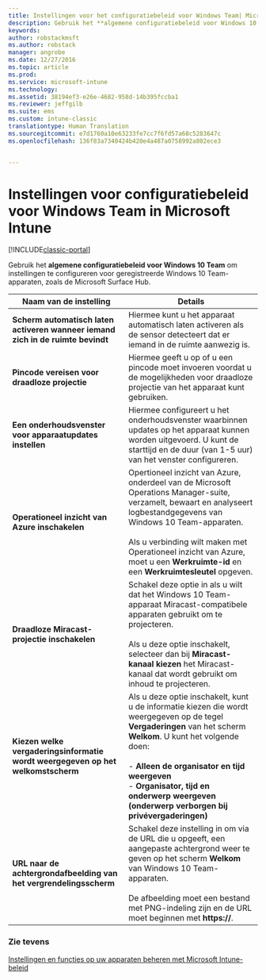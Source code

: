 ```yaml
---
title: Instellingen voor het configuratiebeleid voor Windows Team| Microsoft Docs
description: Gebruik het **algemene configuratiebeleid voor Windows 10 Team** om instellingen te configureren voor geregistreerde Windows 10 Team-apparaten, zoals de Microsoft Surface Hub.
keywords: 
author: robstackmsft
ms.author: robstack
manager: angrobe
ms.date: 12/27/2016
ms.topic: article
ms.prod: 
ms.service: microsoft-intune
ms.technology: 
ms.assetid: 38194ef3-e26e-4682-958d-14b395fccba1
ms.reviewer: jeffgilb
ms.suite: ems
ms.custom: intune-classic
translationtype: Human Translation
ms.sourcegitcommit: e7d1760a10e63233fe7cc7f6fd57a68c5283647c
ms.openlocfilehash: 136f83a7340424b420e4a487a0758992a802ece3


---
```


# <a name="windows-team-configuration-policy-settings-in-microsoft-intune"></a>Instellingen voor configuratiebeleid voor Windows Team in Microsoft Intune

[!INCLUDE[classic-portal](../includes/classic-portal.md)]

Gebruik het **algemene configuratiebeleid voor Windows 10 Team** om instellingen te configureren voor geregistreerde Windows 10 Team-apparaten, zoals de Microsoft Surface Hub.

|Naam van de instelling|Details|
|----------------|-----------|
|**Scherm automatisch laten activeren wanneer iemand zich in de ruimte bevindt**|Hiermee kunt u het apparaat automatisch laten activeren als de sensor detecteert dat er iemand in de ruimte aanwezig is.|
|**Pincode vereisen voor draadloze projectie**|Hiermee geeft u op of u een pincode moet invoeren voordat u de mogelijkheden voor draadloze projectie van het apparaat kunt gebruiken.|
|**Een onderhoudsvenster voor apparaatupdates instellen**|Hiermee configureert u het onderhoudsvenster waarbinnen updates op het apparaat kunnen worden uitgevoerd. U kunt de starttijd en de duur (van 1-5 uur) van het venster configureren.|
|**Operationeel inzicht van Azure inschakelen**|Opertioneel inzicht van Azure, onderdeel van de Microsoft Operations Manager-suite, verzamelt, bewaart en analyseert logbestandgegevens van Windows 10 Team-apparaten.<br /><br />Als u verbinding wilt maken met Operationeel inzicht van Azure, moet u een **Werkruimte-id** en een **Werkruimtesleutel** opgeven.|
|**Draadloze Miracast-projectie inschakelen**|Schakel deze optie in als u wilt dat het Windows 10 Team-apparaat Miracast-compatibele apparaten gebruikt om te projecteren.<br /><br />Als u deze optie inschakelt, selecteer dan bij **Miracast-kanaal kiezen** het Miracast-kanaal dat wordt gebruikt om inhoud te projecteren.|
|**Kiezen welke vergaderingsinformatie wordt weergegeven op het welkomstscherm**|Als u deze optie inschakelt, kunt u de informatie kiezen die wordt weergegeven op de tegel **Vergaderingen** van het scherm **Welkom**. U kunt het volgende doen:<br /><br />-   **Alleen de organisator en tijd weergeven**<br />-   **Organisator, tijd en onderwerp weergeven (onderwerp verborgen bij privévergaderingen)**|
|**URL naar de achtergrondafbeelding van het vergrendelingsscherm**|Schakel deze instelling in om via de URL die u opgeeft, een aangepaste achtergrond weer te geven op het scherm **Welkom** van Windows 10 Team-apparaten.<br /><br />De afbeelding moet een bestand met PNG-indeling zijn en de URL moet beginnen met **https://**.|


### <a name="see-also"></a>Zie tevens
[Instellingen en functies op uw apparaten beheren met Microsoft Intune-beleid](manage-settings-and-features-on-your-devices-with-microsoft-intune-policies.md)




<!--HONumber=Dec16_HO5-->



